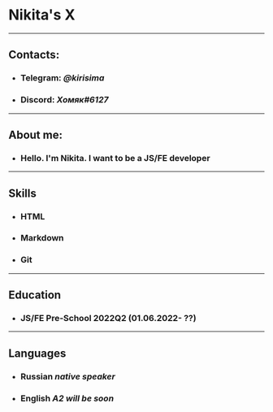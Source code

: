 # Nikita's X
***
## Contacts:
* ### Telegram:  _@kirisima_
* ### Discord: _Хомяк#6127_
***
## About me:
* ### Hello. I'm Nikita. I want to be a JS/FE developer
***

## Skills
* ### HTML
* ### Markdown
* ### Git
***

## Education
* ### JS/FE Pre-School 2022Q2 (01.06.2022- ??)
***
## Languages
* ### Russian _native speaker_
* ### English _A2 will be soon_